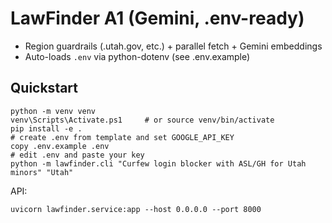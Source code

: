 
# LawFinder A1 (Gemini, .env-ready)
- Region guardrails (.utah.gov, etc.) + parallel fetch + Gemini embeddings
- Auto-loads `.env` via python-dotenv (see .env.example)

## Quickstart
```
python -m venv venv
venv\Scripts\Activate.ps1     # or source venv/bin/activate
pip install -e .
# create .env from template and set GOOGLE_API_KEY
copy .env.example .env
# edit .env and paste your key
python -m lawfinder.cli "Curfew login blocker with ASL/GH for Utah minors" "Utah"
```
API:
```
uvicorn lawfinder.service:app --host 0.0.0.0 --port 8000
```
